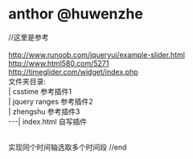 # anthor @huwenzhe
//这里是参考<br>
<br>http://www.runoob.com/jqueryui/example-slider.html
<br>http://www.html580.com/5271
<br>http://timeglider.com/widget/index.php
<br>文件夹目录:
 <br>| csstime           参考插件1
 <br>| jquery ranges     参考插件2
 <br>| zhengshu          参考插件3
 <br>---| index.html     自写插件

<br> 实现同个时间轴选取多个时间段
//end
